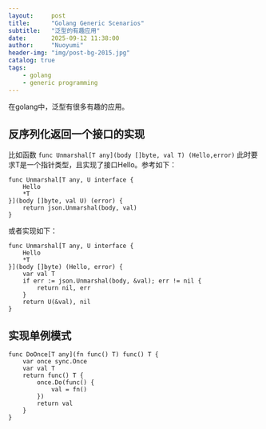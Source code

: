 ```yaml
---
layout:     post
title:      "Golang Generic Scenarios"
subtitle:   "泛型的有趣应用"
date:       2025-09-12 11:38:00
author:     "Nuoyumi"
header-img: "img/post-bg-2015.jpg"
catalog: true
tags:
    - golang 
    - generic programming 
---
```


在golang中，泛型有很多有趣的应用。


## 反序列化返回一个接口的实现
比如函数 `func Unmarshal[T any](body []byte, val T) (Hello,error)`
此时要求T是一个指针类型，且实现了接口Hello。参考如下：
```
func Unmarshal[T any, U interface {
	Hello
	*T
}](body []byte, val U) (error) {
	return json.Unmarshal(body, val)
}
```
或者实现如下：
```
func Unmarshal[T any, U interface {
	Hello
	*T
}](body []byte) (Hello, error) {
	var val T
	if err := json.Unmarshal(body, &val); err != nil {
		return nil, err
	}
	return U(&val), nil
}
```

## 实现单例模式
```
func DoOnce[T any](fn func() T) func() T {
	var once sync.Once
	var val T
	return func() T {
		once.Do(func() {
			val = fn()
		})
		return val
	}
}
```


